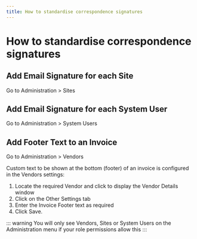 ```yaml
---
title: How to standardise correspondence signatures
---
```


# How to standardise correspondence signatures

## Add Email Signature for each Site

Go to Administration > Sites

## Add Email Signature for each System User

Go to Administration > System Users

## Add Footer Text to an Invoice

Go to Administration > Vendors

Custom text to be shown at the bottom (footer) of an invoice is configured in the Vendors settings:

1. Locate the required Vendor and click to display the Vendor Details window
2. Click on the Other Settings tab
3. Enter the Invoice Footer text as required
4. Click Save.

::: warning
You will only see Vendors, Sites or System Users on the Administration menu if your role permissions allow this
:::
